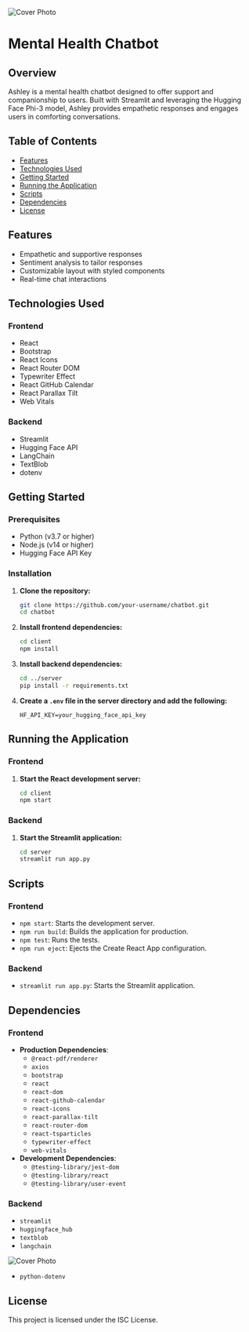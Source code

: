 ![Cover Photo](assets/img1.photo.png)

# Mental Health Chatbot

## Overview

Ashley is a mental health chatbot designed to offer support and companionship to users. Built with Streamlit and leveraging the Hugging Face Phi-3 model, Ashley provides empathetic responses and engages users in comforting conversations.

## Table of Contents

- [Features](#features)
- [Technologies Used](#technologies-used)
- [Getting Started](#getting-started)
- [Running the Application](#running-the-application)
- [Scripts](#scripts)
- [Dependencies](#dependencies)
- [License](#license)

## Features

- Empathetic and supportive responses
- Sentiment analysis to tailor responses
- Customizable layout with styled components
- Real-time chat interactions

## Technologies Used

### Frontend

- React
- Bootstrap
- React Icons
- React Router DOM
- Typewriter Effect
- React GitHub Calendar
- React Parallax Tilt
- Web Vitals

### Backend

- Streamlit
- Hugging Face API
- LangChain
- TextBlob
- dotenv

## Getting Started

### Prerequisites

- Python (v3.7 or higher)
- Node.js (v14 or higher)
- Hugging Face API Key

### Installation

1. **Clone the repository:**

    ```bash
    git clone https://github.com/your-username/chatbot.git
    cd chatbot
    ```

2. **Install frontend dependencies:**

    ```bash
    cd client
    npm install
    ```

3. **Install backend dependencies:**

    ```bash
    cd ../server
    pip install -r requirements.txt
    ```

4. **Create a `.env` file in the server directory and add the following:**

    ```env
    HF_API_KEY=your_hugging_face_api_key
    ```

## Running the Application

### Frontend

1. **Start the React development server:**

    ```bash
    cd client
    npm start
    ```

### Backend

1. **Start the Streamlit application:**

    ```bash
    cd server
    streamlit run app.py
    ```

## Scripts

### Frontend

- `npm start`: Starts the development server.
- `npm run build`: Builds the application for production.
- `npm test`: Runs the tests.
- `npm run eject`: Ejects the Create React App configuration.

### Backend

- `streamlit run app.py`: Starts the Streamlit application.

## Dependencies

### Frontend

- **Production Dependencies**:
  - `@react-pdf/renderer`
  - `axios`
  - `bootstrap`
  - `react`
  - `react-dom`
  - `react-github-calendar`
  - `react-icons`
  - `react-parallax-tilt`
  - `react-router-dom`
  - `react-tsparticles`
  - `typewriter-effect`
  - `web-vitals`
- **Development Dependencies**:
  - `@testing-library/jest-dom`
  - `@testing-library/react`
  - `@testing-library/user-event`

### Backend

- `streamlit`
- `huggingface_hub`
- `textblob`
- `langchain`

![Cover Photo](assets/img2.png)
- `python-dotenv`

## License

This project is licensed under the ISC License.
